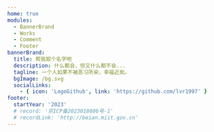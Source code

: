 ```yaml
---
home: true
modules:
  - BannerBrand
  - Works
  - Comment
  - Footer
bannerBrand:
  title: 帮我取个名字吧
  description: 什么都会，但又什么都不会...
  tagline: 一个人如果不被恶习所染，幸福近矣。
  bgImage: /bg.svg
  socialLinks:
    - { icon: 'LogoGithub', link: 'https://github.com/lvr1997' }
footer:
  startYear: '2023'
  # record: '京ICP备2023018606号-1'
  # recordLink: 'http://beian.miit.gov.cn'
---
```

